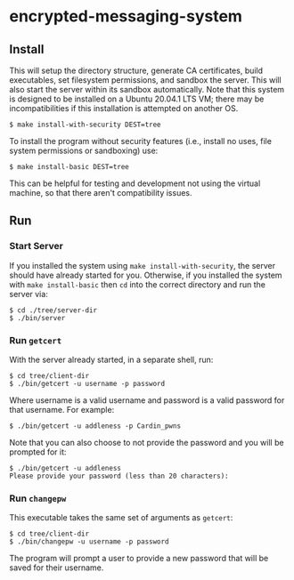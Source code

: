 # encrypted-messaging-system

## Install 

This will setup the directory structure, generate CA certificates, build executables, set filesystem permissions, and sandbox the server. This will also start the server within its sandbox automatically. Note that this system is designed to be installed on a Ubuntu 20.04.1 LTS VM; there may be incompatibilities if this installation is attempted on another OS.

```
$ make install-with-security DEST=tree
```

To install the program without security features (i.e., install no uses, file system permissions or sandboxing) use:
```
$ make install-basic DEST=tree
```
This can be helpful for testing and development not using the virtual machine, so that there aren't compatibility issues.

## Run

### Start Server

If you installed the system using `make install-with-security`, the server should have already started for you. Otherwise, if you installed the system with `make install-basic` then `cd` into the correct directory and run the server via:
```
$ cd ./tree/server-dir
$ ./bin/server
```

### Run `getcert`

With the server already started, in a separate shell, run:
```
$ cd tree/client-dir
$ ./bin/getcert -u username -p password
```

Where username is a valid username and password is a valid password for that username. For example:
```
$ ./bin/getcert -u addleness -p Cardin_pwns
```
Note that you can also choose to not provide the password and you will be prompted for it:
```
$ ./bin/getcert -u addleness
Please provide your password (less than 20 characters): 
```

### Run `changepw`

This executable takes the same set of arguments as `getcert`:

```
$ cd tree/client-dir
$ ./bin/changepw -u username -p password 
```
The program will prompt a user to provide a new password that will be saved for their username.
